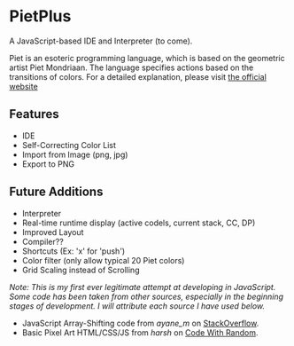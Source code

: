 # PietPlus
A JavaScript-based IDE and Interpreter (to come).

Piet is an esoteric programming language, which is based on the geometric artist Piet Mondriaan. The language specifies actions based on the transitions of colors. For a detailed explanation, please visit [the official website](https://www.dangermouse.net/esoteric/piet.html)



## Features
- IDE
- Self-Correcting Color List
- Import from Image (png, jpg)
- Export to PNG

## Future Additions
- Interpreter
- Real-time runtime display (active codels, current stack, CC, DP)
- Improved Layout
- Compiler??
- Shortcuts (Ex: 'x' for 'push')
- Color filter (only allow typical 20 Piet colors)
- Grid Scaling instead of Scrolling

_Note: This is my first ever legitimate attempt at developing in JavaScript. Some code has been taken from other sources, especially in the beginning stages of development. I will attribute each source I have used below._

- JavaScript Array-Shifting code from _ayane\_m_ on [StackOverflow](https://stackoverflow.com/questions/36215355/what-is-a-good-way-to-rotate-circular-shift-a-two-dimensional-array).
- Basic Pixel Art HTML/CSS/JS from _harsh_ on [Code With Random](https://www.codewithrandom.com/2022/12/02/pixel-art-maker-using-javascript/).